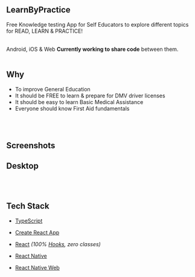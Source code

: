 ## LearnByPractice

<span>

<span>Free Knowledge testing App for Self Educators to explore different topics for READ, LEARN & PRACTICE!
</span>
<br/>
<br/>

<span>
<a  target="_blank">Android</a>, 
<a  target="_blank">iOS</a> & 
<a  target="_blank">Web</a> <b>Currently working to share code</b> between them.
<br/>
</span>
</br>

## Why

- To improve General Education
- It should be FREE to learn & prepare for DMV driver licenses
- It should be easy to learn Basic Medical Assistance
- Everyone should know First Aid fundamentals

</br>
<br/>

## Screenshots

## Desktop

<!-- ![LearnByPractice Mobile](src/assets/Screenshots-Mobile.png) -->
</br>
<br/>

## Tech Stack

- [TypeScript](https://github.com/Microsoft/TypeScript)
- [Create React App](https://github.com/facebook/create-react-app)

- [React](https://github.com/facebook/react) _(100% [Hooks](https://reactjs.org/docs/hooks-intro.html), zero classes)_
- [React Native](https://github.com/facebook/react-native)
- [React Native Web](https://github.com/necolas/react-native-web)

<br/>

